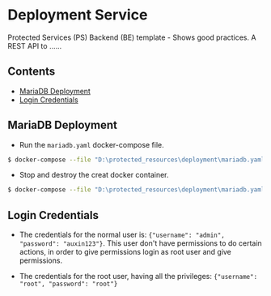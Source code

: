 # Deployment Service
Protected Services (PS) Backend (BE) template - Shows good practices. 
A REST API to ......

## Contents
- [MariaDB Deployment](#mariadb-deployment)
- [Login Credentials](#login-credentials)


## MariaDB Deployment
- Run the ```mariadb.yaml``` docker-compose file.
```bash
$ docker-compose --file "D:\protected_resources\deployment\mariadb.yaml" up -d
```

- Stop and destroy the creat docker container.
```bash
$ docker-compose --file "D:\protected_resources\deployment\mariadb.yaml" down
```

## Login Credentials
- The credentials for the normal user is:
```{"username": "admin", "password": "auxin123"}```.
This user don't have permissions to do certain actions, in order to give permissions login as root user and give permissions.

- The credentials for the root user, having all the privileges:
```{"username": "root", "password": "root"}```